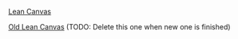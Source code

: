 [Lean Canvas](https://docs.google.com/presentation/d/1Y2XvBYyrMzQhiKuJqw-74XWIwz_-AoMwM1gPozJ-Sl0/edit?usp=sharing)

[Old Lean Canvas](https://docs.google.com/presentation/d/1sfkmzEA1rOhIXGa1Ho322H5R0itEc1jl7KmitfXzn7o/edit?usp=sharing) (TODO: Delete this one when new one is finished)
